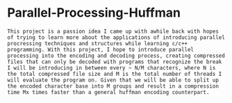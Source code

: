 # Parallel-Processing-Huffman

    This project is a passion idea I came up with awhile back with hopes of trying to learn more about the applications of introducing parallel procressing techniques and structures while learning c/c++ programming. With this project, I hope to introduce parallel processing into the encoding and decoding process, creating compressed files that can only be decoded with programs that recognize the break I will be introducing in between every ~ N/M characters, where N is the total compressed file size and M is the total number of threads I will evaluate the program on. Given that we will be able to split up the encoded character base into M groups and result in a compression time Mx times faster than a general huffman encoding counterpart.
